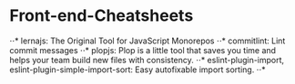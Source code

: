 # Front-end-Cheatsheets
⋅⋅* lernajs:
        The Original Tool for JavaScript Monorepos
⋅⋅* commitlint:
        Lint commit messages
⋅⋅* plopjs:
        Plop is a little tool that saves you time and helps your team build new files with consistency.
⋅⋅* eslint-plugin-import, eslint-plugin-simple-import-sort:
        Easy autofixable import sorting.
⋅⋅* 
      
